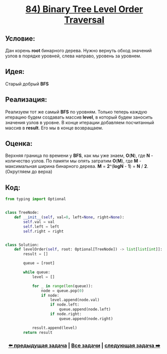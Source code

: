 <div align='center'>
<h1><a href='https://leetcode.com/problems/binary-tree-level-order-traversal/description/'><strong>84) Binary Tree Level Order Traversal</strong></a></h1>
</div>

## **Условие:**

Дан корень **root** бинарного дерева. Нужно вернуть обход значений узлов в порядке уровней, слева направо, уровень за уровнем.

## **Идея:**

Старый добрый **BFS**

## **Реализация:**

Реализуем тот же самый **BFS** по уровням. Только теперь каждую итерацию будем создавать массив **level**, в который будем заносить значения узлов в уровне. В конце итерации добавляем посчитанный массив в **result**. Его мы в конце возвращаем.



## **Оценка:**

Верхняя граница по времени у **BFS**, как мы уже знаем, **O**(**N**), где **N** - количество узлов. По памяти мы опять затратим **O**(**M**), где **M** - максимальная ширина бинарного дерева. **M** = **2**^(**logN** - **1**) = **N** / **2**. (Округляем до верха)

## Код:
```python
from typing import Optional


class TreeNode:
    def __init__(self, val=0, left=None, right=None):
        self.val = val
        self.left = left
        self.right = right


class Solution:
    def levelOrder(self, root: Optional[TreeNode]) -> list[list[int]]:
        result = []

        queue = [root]

        while queue:
            level = []

            for _ in range(len(queue)):
                node = queue.pop(0)
                if node:
                    level.append(node.val)
                    if node.left:
                        queue.append(node.left)
                    if node.right:
                        queue.append(node.right)

            result.append(level)
        return result

```

<div align='center'><h3><a href='https://github.com/TAskMAster339/PythonAlgorithms/tree/main/83.Average%20of%20Levels%20in%20Binary%20Tree'>⬅️ предыдущая задача</a>&nbsp;|&nbsp;<a href='https://github.com/TAskMAster339/PythonAlgorithms/tree/main/README.md'>Все задачи</a>&nbsp;|&nbsp;<a href='https://github.com/TAskMAster339/PythonAlgorithms/tree/main/85.Binary%20Tree%20Zigzag%20Level%20Order%20Traversal'>следующая задача ➡️</a></h3></div>